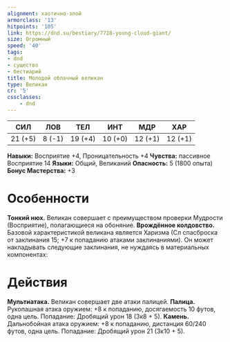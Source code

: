 ```yaml
---
alignment: хаотично-злой
armorclass: '13'
hitpoints: '105'
link: https://dnd.su/bestiary/7728-young-cloud-giant/
size: Огромный
speed: '40'
tags:
- dnd
- существо
- бестиарий
title: Молодой облачный великан
type: Великан
cr: '5'
cssclasses:
    - dnd
---
```



| СИЛ | ЛОВ | ТЕЛ | ИНТ | МДР | ХАР |
|---|---|---|---|---|---|
| 21 (+5) | 8 (-1) | 19 (+4) | 10 (+0) | 12 (+1) | 12 (+1) |
**Навыки:** Восприятие +4, Проницательность +4
**Чувства:** пассивное Восприятие 14
**Языки:** Общий, Великаний
**Опасность:** 5 (1800 опыта)
**Бонус Мастерства:** +3


# Особенности
**Тонкий нюх.** Великан совершает с преимуществом проверки Мудрости (Восприятие), полагающиеся на обоняние.
**Врождённое колдовство.** Базовой характеристикой великана является Харизма (Сл спасброска от заклинания 15; +7 к попаданию атаками заклинаниями). Он может накладывать следующие заклинания, не нуждаясь в материальных компонентах:


# Действия
**Мультиатака.** Великан совершает две атаки палицей.
**Палица.** Рукопашная атака оружием: +8 к попаданию, досягаемость 10 футов, одна цель. Попадание: Дробящий урон 18 (3к8 + 5).
**Камень.** Дальнобойная атака оружием: +8 к попаданию, дистанция 60/240 футов, одна цель. Попадание: Дробящий урон 21 (3к10 + 5).